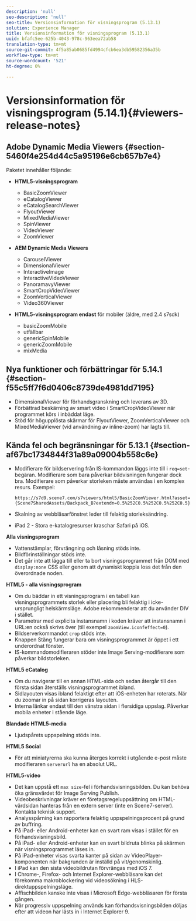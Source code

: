 ```yaml
---
description: 'null'
seo-description: 'null'
seo-title: Versionsinformation för visningsprogram (5.13.1)
solution: Experience Manager
title: Versionsinformation för visningsprogram (5.13.1)
uuid: bfafc5ee-625b-4043-978c-963eea72ab58
translation-type: tm+mt
source-git-commit: 4f5a85ab0685fd4994cfcb6ea3db59582356a35b
workflow-type: tm+mt
source-wordcount: '521'
ht-degree: 0%

---
```



# Versionsinformation för visningsprogram (5.14.1){#viewers-release-notes}

## Adobe Dynamic Media Viewers {#section-5460f4e254d44c5a95196e6cb657b7e4}

Paketet innehåller följande:

* **HTML5-visningsprogram**

   * BasicZoomViewer
   * eCatalogViewer
   * eCatalogSearchViewer
   * FlyoutViewer
   * MixedMediaViewer
   * SpinViewer
   * VideoViewer
   * ZoomViewer

* **AEM Dynamic Media Viewers**

   * CarouselViewer
   * DimensionalViewer
   * InteractiveImage
   * InteractiveVideoViewer
   * PanoramavyViewer
   * SmartCropVideoViewer
   * ZoomVerticalViewer
   * Video360Viewer

* **HTML5-visningsprogram endast**  för mobiler (äldre, med 2.4 s7sdk)

   * basicZoomMobile
   * utfällbar
   * genericSpinMobile
   * genericZoomMobile
   * mixMedia

## Nya funktioner och förbättringar för 5.14.1 {#section-f55c5ff7f6d0406c8739de4981dd7195}

* DimensionalViewer för förhandsgranskning och leverans av 3D.
* Förbättrad beskärning av smart video i SmartCropVideoViewer när programmet körs i inbäddat läge.
* Stöd för högupplösta skärmar för FlyoutViewer, ZoomVerticalViewer och MixedMediaViewer (vid användning av inline-zoom) har lagts till.

## Kända fel och begränsningar för 5.13.1 {#section-af67bc1734844f31a89a09004b558c6e}

* Modifierare för bildservering från IS-kommandon läggs inte till i `req=set`-begäran. Modifierare som bara påverkar bildvisningen fungerar dock bra. Modifierare som påverkar storleken måste användas i en komplex resurs. Exempel:

   `https://s7d9.scene7.com/s7viewers/html5/BasicZoomViewer.html?asset= {Scene7SharedAssets/Backpack_B?extendn=0.5%252C0.5%252C0.5%252C0.5}`

* Skalning av webbläsarfönstret leder till felaktig storleksändring.
* iPad 2 - Stora e-katalogresurser kraschar Safari på iOS.

**Alla visningsprogram**

* Vattenstämplar, förvrängning och låsning stöds inte.
* Bildförinställningar stöds inte.
* Det går inte att lägga till eller ta bort visningsprogrammet från DOM med `display:none` CSS eller genom att dynamiskt koppla loss det från den överordnade noden.

**HTML5 - alla visningsprogram**

* Om du bäddar in ett visningsprogram i en tabell kan visningsprogrammets storlek eller placering bli felaktig i icke-ursprungligt helskärmsläge. Adobe rekommenderar att du använder DIV i stället.
* Parametrar med explicita instansnamn i koden kräver att instansnamn i URL:en också skrivs över (till exempel `zoomView.iconfeffect=0`).
* Bildserverkommandot `crop` stöds inte.
* Knappen Stäng fungerar bara om visningsprogrammet är öppet i ett underordnat fönster.
* IS-kommandomodifieraren stöder inte Image Serving-modifierare som påverkar bildstorleken.

**HTML5 eCatalog**

* Om du navigerar till en annan HTML-sida och sedan återgår till den första sidan återställs visningsprogrammet ibland.
* Sidlayouten visas ibland felaktigt efter att iOS-enheten har roterats. När du zoomar in på sidan korrigeras layouten.
* Interna länkar endast till den vänstra sidan i flersidiga uppslag. Påverkar mobila enheter i stående läge.

**Blandade HTML5-media**

* Ljudspårets uppspelning stöds inte.

**HTML5 Social**

* För att miniatyrerna ska kunna återges korrekt i utgående e-post måste modifieraren `serverurl` ha en absolut URL.

**HTML5-video**

* Det kan uppstå ett `max size`-fel i förhandsvisningsbilden. Du kan behöva öka gränsvärdet för Image Serving Publish.
* Videobeskrivningar kräver en företagsregeluppsättning om HTML-värdsidan hanteras från en extern server (inte en Scene7-server). Kontakta teknisk support.
* Analysspårning kan rapportera felaktig uppspelningsprocent på grund av buffring.
* På iPad- eller Android-enheter kan en svart ram visas i stället för en förhandsvisningsbild.
* På iPad- eller Android-enheter kan en svart bildruta blinka på skärmen när visningsprogrammet läses in.
* På iPad-enheter visas svarta kanter på sidan av VideoPlayer-komponenten när bakgrunden är inställd på vit/genomskinlig.
* I iPad kan den sista videobildrutan förvrängas med iOS 7.
* I Chrome-, Firefox- och Internet Explorer-webbläsare kan det förekomma makroblockering vid videosökning i HLS-direktuppspelningsläge.
* Affischbilden kanske inte visas i Microsoft Edge-webbläsaren för första gången.
* När progressiv uppspelning används kan förhandsvisningsbilden döljas efter att videon har lästs in i Internet Explorer 9.
